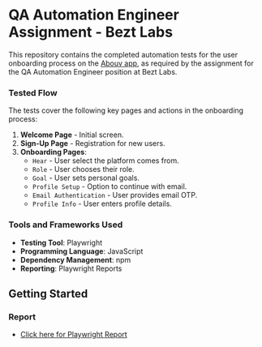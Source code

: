 # QA Automation Engineer Assignment - Bezt Labs

This repository contains the completed automation tests for the user onboarding process on the [Abouv app](https://app.abouv.com/), as required by the assignment for the QA Automation Engineer position at Bezt Labs.

### Tested Flow

The tests cover the following key pages and actions in the onboarding process:
1. **Welcome Page** - Initial screen.
2. **Sign-Up Page** - Registration for new users.
3. **Onboarding Pages**:
    - `Hear` - User select the platform comes from.
    - `Role` - User chooses their role.
    - `Goal` - User sets personal goals.
    - `Profile Setup` - Option to continue with email.
    - `Email Authentication` - User provides email OTP.
    - `Profile Info` - User enters profile details.

### Tools and Frameworks Used

- **Testing Tool**: Playwright
- **Programming Language**: JavaScript
- **Dependency Management**: npm
- **Reporting**: Playwright Reports

## Getting Started

### Report
- [Click here for Playwright Report](https://errahulrp.github.io/abouv/report/index.html)

